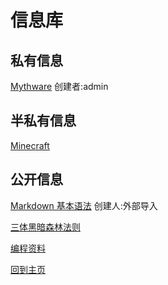 # 信息库

## 私有信息

[Mythware](https://lrjlsg.github.io/20221026) 创建者:admin

## 半私有信息

[Minecraft](https://lrjlsg.github.io/minecraft/wo/index.html)

## 公开信息

[Markdown 基本语法](https://markdown.com.cn/basic-syntax/) 创建人:外部导入

[三体黑暗森林法则](https://lrjlsg.github.io/hei/)

[编程资料](https://lrjlsg.github.io/xinxk/bc/)

[回到主页](https://lrjlsg.github.io)
